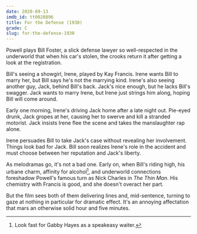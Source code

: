 ```yaml
---
date: 2020-09-13
imdb_id: tt0020896
title: For the Defense (1930)
grade: C
slug: for-the-defense-1930
---
```


Powell plays Bill Foster, a slick defense lawyer so well-respected in the underworld that when his car's stolen, the crooks return it after getting a look at the registration.

<!-- end -->

Bill's seeing a showgirl, Irene, played by Kay Francis. Irene wants Bill to marry her, but Bill says he's not the marrying kind. Irene's also seeing another guy, Jack, behind Bill's back. Jack's nice enough, but he lacks Bill's swagger. Jack wants to marry Irene, but Irene just strings him along, hoping Bill will come around.

Early one morning, Irene's driving Jack home after a late night out. Pie-eyed drunk, Jack gropes at her, causing her to swerve and kill a stranded motorist. Jack insists Irene flee the scene and takes the manslaughter rap alone.

Irene persuades Bill to take Jack's case without revealing her involvement. Things look bad for Jack. Bill soon realizes Irene's role in the accident and must choose between her reputation and Jack's liberty.

As melodramas go, it's not a bad one. Early on, when Bill's riding high, his urbane charm, affinity for alcohol[^1], and underworld connections foreshadow Powell's famous turn as Nick Charles in <span data-imdb-id="tt0025878">_The Thin Man_</span>. His chemistry with Francis is good, and she doesn't overact her part.

But the film sees both of them delivering lines and, mid-sentence, turning to gaze at nothing in particular for dramatic effect. It's an annoying affectation that mars an otherwise solid hour and five minutes.

[^1]: Look fast for Gabby Hayes as a speakeasy waiter.